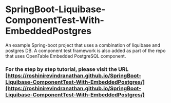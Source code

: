 # SpringBoot-Liquibase-ComponentTest-With-EmbeddedPostgres
An example  Spring-boot project that uses a combination of liquibase and postgres DB. A component test framework is also added as part of the repo that uses OpenTable Embedded PostgreSQL component.</br>

### For the step by step tutorial, please visit the URL [https://roshinirevindranathan.github.io/SpringBoot-Liquibase-ComponentTest-With-EmbeddedPostgres/](https://roshinirevindranathan.github.io/SpringBoot-Liquibase-ComponentTest-With-EmbeddedPostgres/)


